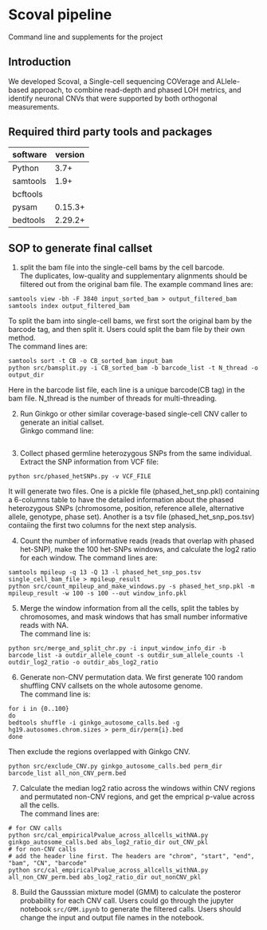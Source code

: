 # Scoval pipeline
Command line and supplements for the project

## Introduction
We developed Scoval, a Single-cell sequencing COVerage and ALlele-based approach, to combine read-depth and phased LOH metrics, and identify neuronal CNVs that were supported by both orthogonal measurements.


## Required third party tools and packages
| software | version |
|----------|---------|
| Python   | 3.7+    |
| samtools | 1.9+    |
| bcftools |         |
| pysam    | 0.15.3+ |
| bedtools | 2.29.2+ |


## SOP to generate final callset
1. split the bam file into the single-cell bams by the cell barcode.  
The duplicates, low-quality and supplementary alignments should be filtered out from the original bam file. The example command lines are:
```
samtools view -bh -F 3840 input_sorted_bam > output_filtered_bam
samtools index output_filtered_bam
```
To split the bam into single-cell bams, we first sort the original bam by the barcode tag, and then split it. Users could split the bam file by their own method.  
The command lines are:
```
samtools sort -t CB -o CB_sorted_bam input_bam
python src/bamsplit.py -i CB_sorted_bam -b barcode_list -t N_thread -o output_dir
```
Here in the barcode list file, each line is a unique barcode(CB tag) in the bam file. N_thread is the number of threads for multi-threading.

2. Run Ginkgo or other similar coverage-based single-cell CNV caller to generate an initial callset.  
Ginkgo command line:
```

```

3. Collect phased germline heterozygous SNPs from the same individual.  
Extract the SNP information from VCF file:
```
python src/phased_hetSNPs.py -v VCF_FILE
```
It will generate two files. One is a pickle file (phased_het_snp.pkl) containing a 6-columns table to have the detailed information about the phased heterozygous SNPs (chromosome, position, reference allele, alternative allele, genotype, phase set). Another is a tsv file (phased_het_snp_pos.tsv) contaiing the first two columns for the next step analysis.

4. Count the number of informative reads (reads that overlap with phased het-SNP), make the 100 het-SNPs windows, and calculate the log2 ratio for each window.
The command lines are:
```
samtools mpileup -q 13 -Q 13 -l phased_het_snp_pos.tsv single_cell_bam_file > mpileup_result
python src/count_mpileup_and_make_windows.py -s phased_het_snp.pkl -m mpileup_result -w 100 -s 100 --out window_info.pkl
```

5. Merge the window information from all the cells, split the tables by chromosomes, and mask windows that has small number informative reads with NA.  
The command line is:
```
python src/merge_and_split_chr.py -i input_window_info_dir -b barcode_list -a outdir_allele_count -s outdir_sum_allele_counts -l outdir_log2_ratio -o outdir_abs_log2_ratio
```

6. Generate non-CNV permutation data. We first generate 100 random shuffling CNV callsets on the whole autosome genome.  
The command line is:
```
for i in {0..100}
do
bedtools shuffle -i ginkgo_autosome_calls.bed -g hg19.autosomes.chrom.sizes > perm_dir/perm{i}.bed
done
```
Then exclude the regions overlapped with Ginkgo CNV.  
```
python src/exclude_CNV.py ginkgo_autosome_calls.bed perm_dir barcode_list all_non_CNV_perm.bed
```

7. Calculate the median log2 ratio across the windows within CNV regions and permutated non-CNV regions, and get the emprical p-value across all the cells.    
The command lines are:
```
# for CNV calls
python src/cal_empiricalPvalue_across_allcells_withNA.py ginkgo_autosome_calls.bed abs_log2_ratio_dir out_CNV_pkl
# for non-CNV calls
# add the header line first. The headers are "chrom", "start", "end", "bam", "CN", "barcode"
python src/cal_empiricalPvalue_across_allcells_withNA.py all_non_CNV_perm.bed abs_log2_ratio_dir out_nonCNV_pkl
```

8. Build the Gausssian mixture model (GMM) to calculate the posteror probability for each CNV call. Users could go through the jupyter notebook `src/GMM.ipynb` to generate the filtered calls. Users should change the input and output file names in the notebook.    
